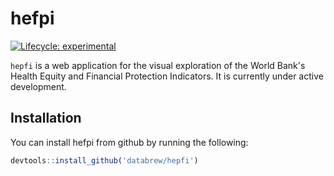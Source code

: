 
<!-- README.md is generated from README.Rmd. Please edit that file -->
hefpi
=====

<!-- badges: start -->
[![Lifecycle: experimental](https://img.shields.io/badge/lifecycle-experimental-orange.svg)](https://www.tidyverse.org/lifecycle/#experimental) <!-- badges: end -->

`hepfi` is a web application for the visual exploration of the World Bank's Health Equity and Financial Protection Indicators. It is currently under active development.

Installation
------------

You can install hefpi from github by running the following:

``` r
devtools::install_github('databrew/hepfi')
```
